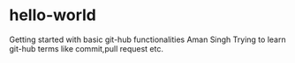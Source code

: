 # hello-world
Getting started with basic git-hub functionalities
Aman Singh
Trying to learn git-hub terms like commit,pull request etc.
